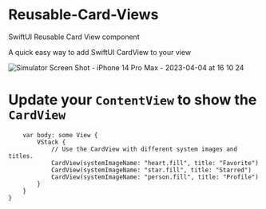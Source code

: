 # Reusable-Card-Views
SwiftUI Reusable Card View component

A quick easy way to add SwiftUI CardView to your view 

![Simulator Screen Shot - iPhone 14 Pro Max - 2023-04-04 at 16 10 24](https://user-images.githubusercontent.com/129897920/229909648-10edde59-e76f-4dfc-a468-3fd767cb8f4f.png)

# Update your `ContentView` to show the `CardView`

```struct ContentView: View {
    var body: some View {
        VStack {
            // Use the CardView with different system images and titles.
            CardView(systemImageName: "heart.fill", title: "Favorite")
            CardView(systemImageName: "star.fill", title: "Starred")
            CardView(systemImageName: "person.fill", title: "Profile")
        }
    }
}
```




